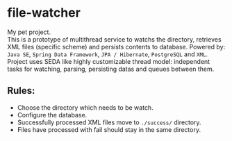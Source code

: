 file-watcher
=======

My pet project.  
This is a prototype of multithread service to watchs the directory, retrieves XML files (specific scheme) and persists contents to database. Powered by: `Java SE`, `Spring Data Framework`, `JPA / Hibernate`, `PostgreSQL` and `XML`. Project uses SEDA like highly customizable thread model: independent tasks for watching, parsing, persisting datas and queues between them.
  
  
## Rules:  

  * Choose the directory which needs to be watch. 
  * Configure the database.
  * Successfully processed XML files move to `./success/` directory.
  * Files have processed with fail should stay in the same directory.

